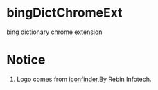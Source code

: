 # bingDictChromeExt
bing dictionary chrome extension

# Notice

1. Logo comes from [iconfinder](https://www.iconfinder.com/icons/1220334/bing_engine_internet_search_icon),By Rebin Infotech.
